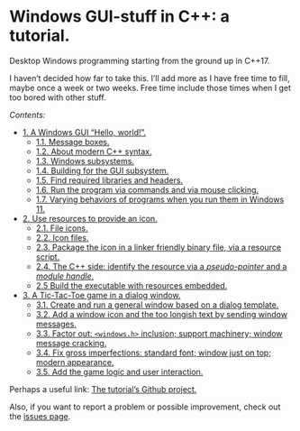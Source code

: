 # Windows GUI-stuff in C++: a tutorial.

Desktop Windows programming starting from the ground up in C++17.

I haven’t decided how far to take this. I’ll add more as I have free time to fill, maybe once a week or two weeks. Free time include those times when I get too bored with other stuff.

*Contents:*

- [1. A Windows GUI “Hello, world!”.](part-01.md)
    - [1.1. Message boxes.](part-01.md#11-message-boxes)
    - [1.2. About modern C++ syntax.](part-01.md#12-about-modern-c-syntax)
    - [1.3. Windows subsystems.](part-01.md#13-windows-subsystems)
    - [1.4. Building for the GUI subsystem.](part-01.md#14-building-for-the-gui-subsystem)
    - [1.5. Find required libraries and headers.](part-01.md#15-find-required-libraries-and-headers)
    - [1.6. Run the program via commands and via mouse clicking.](part-01.md#16-run-the-program-via-commands-and-via-mouse-clicking)
    - [1.7. Varying behaviors of programs when you run them in Windows 11.](part-01.md#17-varying-behaviors-of-programs-when-you-run-them-in-windows-11)
- [2. Use resources to provide an icon.](part-02.md)
    - [2.1. File icons.](part-02.md#21-file-icons)
    - [2.2. Icon files.](part-02.md#22-icon-files)
    - [2.3. Package the icon in a linker friendly binary file, via a resource script.](part-02.md#23-package-the-icon-in-a-linker-friendly-binary-file-via-a-resource-script)
    - [2.4. The C++ side: identify the resource via a *pseudo-pointer* and a *module handle*.](part-02.md#24-the-c-side-identify-the-resource-via-a-pseudo-pointer-and-a-module-handle)
    - [2.5 Build the executable with resources embedded.](part-02.md#25-build-the-executable-with-resources-embedded)
- [3. A Tic-Tac-Toe game in a dialog window.](part-03.md)
    - [3.1. Create and run a general window based on a dialog template.](part-03.md#31-create-and-run-a-general-window-based-on-a-dialog-template)
    - [3.2. Add a window icon and the too longish text by sending window messages.](part-03.md#32-add-a-window-icon-and-the-too-longish-text-by-sending-window-messages)
    - [3.3. Factor out: `<windows.h>` inclusion; support machinery; window message cracking.](part-03.md#33-factor-out-windowsh-inclusion-support-machinery-window-message-cracking)
    - [3.4. Fix gross imperfections: standard font; window just on top; modern appearance.](part-03.md#34-fix-gross-imperfections-standard-font-window-just-on-top-modern-appearance)
    - [3.5. Add the game logic and user interaction.](part-03.md#35-add-the-game-logic-and-user-interaction)

Perhaps a useful link: [The tutorial’s Github project.](https://github.com/alf-p-steinbach/Windows-GUI-stuff-in-C-tutorial-)

Also, if you want to report a problem or possible improvement, check out the [issues page](https://github.com/alf-p-steinbach/Windows-GUI-stuff-in-C-tutorial-/issues).
